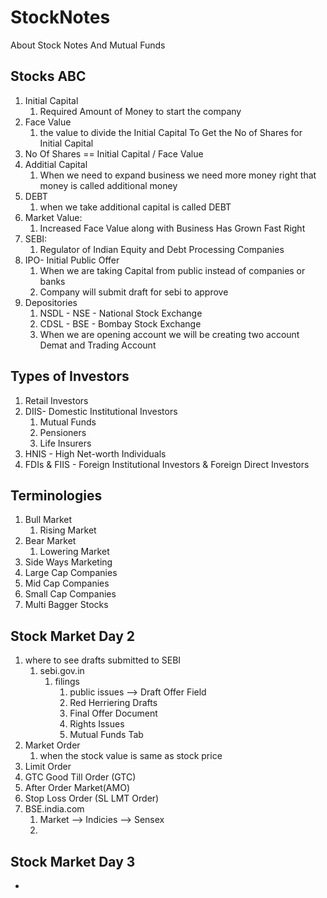 # StockNotes
About Stock Notes And Mutual Funds

## Stocks ABC

1. Initial Capital
   1. Required Amount of Money to start the company
2. Face Value
   1. the value to divide the Initial Capital To Get the No of Shares for Initial Capital
3. No Of Shares == Initial Capital / Face Value
4. Additial Capital 
   1. When we need to expand business we need more money right that money is called additional money
5. DEBT 
   1. when we take additional capital is called DEBT
6. Market Value:
   1. Increased Face Value along with Business Has Grown Fast Right
7. SEBI:
   1. Regulator of Indian Equity and Debt Processing Companies
8. IPO- Initial Public Offer
   1. When we are taking Capital from public instead of companies or banks 
   2. Company will submit draft for sebi to approve
9. Depositories
   1. NSDL - NSE - National Stock Exchange
   2. CDSL - BSE - Bombay Stock Exchange
   3. When we are opening account we will be creating two account Demat and Trading Account


## Types of Investors
1. Retail Investors
2. DIIS- Domestic Institutional Investors
   1. Mutual Funds
   2. Pensioners 
   3. Life Insurers
3. HNIS - High Net-worth Individuals
4. FDIs & FIIS - Foreign Institutional Investors & Foreign Direct Investors

## Terminologies
1. Bull Market
   1. Rising Market
2. Bear Market
   1. Lowering Market
3. Side Ways Marketing
4. Large Cap Companies
5. Mid Cap Companies
6. Small Cap Companies
7. Multi Bagger Stocks 

## Stock Market Day 2

1. where to see drafts submitted to SEBI
   1. sebi.gov.in
      1. filings
         1. public issues --> Draft Offer Field
         2. Red Herriering Drafts
         3. Final Offer Document
         4. Rights Issues
         5. Mutual Funds Tab
2. Market Order
   1. when the stock value is same as stock price
3. Limit Order
4. GTC Good Till Order (GTC)
5. After Order Market(AMO)
6. Stop Loss Order (SL LMT Order)
7. BSE.india.com
   1. Market --> Indicies --> Sensex
   2. 

## Stock Market Day 3


- 